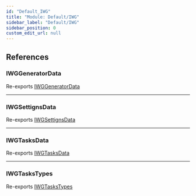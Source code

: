 ```yaml
---
id: "Default_IWG"
title: "Module: Default/IWG"
sidebar_label: "Default/IWG"
sidebar_position: 0
custom_edit_url: null
---
```


## References

### IWGGeneratorData

Re-exports [IWGGeneratorData](Default_IWG_World_Types_IWG_types.md#iwggeneratordata)

___

### IWGSettignsData

Re-exports [IWGSettignsData](Default_IWG_World_Types_IWG_types.md#iwgsettignsdata)

___

### IWGTasksData

Re-exports [IWGTasksData](Default_IWG_World_Types_IWG_types.md#iwgtasksdata)

___

### IWGTasksTypes

Re-exports [IWGTasksTypes](Default_IWG_World_Types_IWG_types.md#iwgtaskstypes)
